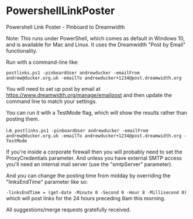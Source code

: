 # PowershellLinkPoster
Powershell Link Poster - Pinboard to Dreamwidth

Note: This runs under PowerShell, which comes as default in Windows 10, and is available for Mac and Linux.  It uses the Dreamwidth "Post by Email" functionality.

Run with a command-line like:

`postlinks.ps1 -pinboardUser andrewducker -emailFrom andrew@ducker.org.uk -emailTo andrewducker+1234@post.dreamwidth.org`

You will need to set up post by email at https://www.dreamwidth.org/manage/emailpost and then update the command line to match your settings.

You can run it with a TestMode flag, which will show the results rather than posting them.

i.e. `postlinks.ps1 -pinboardUser andrewducker -emailFrom andrew@ducker.org.uk -emailTo andrewducker+1234@post.dreamwidth.org -TestMode`

If you're inside a corporate firewall then you will probably need to set the ProxyCredentials parameter.  And unless you have external SMTP access you'll need an internal mail server (use the "smtpServer" parameter).

And you can change the posting time from midday by overriding the "linksEndTime" parameter like so:

`-linksEndTime = (get-date -Minute 0 -Second 0 -Hour 8 -Millisecond 0)`
which will post links for the 24 hours preceding 8am this morning.

All suggestions/merge requests gratefully received.
